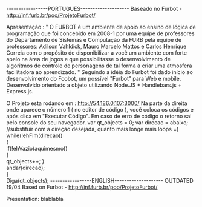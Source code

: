 ﻿-----------------PORTUGUES--------------------
Baseado no Furbot - http://inf.furb.br/poo/ProjetoFurbot/ 

Apresentação :
" O FURBOT é um ambiente de apoio ao ensino de lógica de programação que foi concebido em 2008-1 por uma equipe de professores do Departamento de Sistemas e Computação da FURB pela equipe de professores: Adilson Vahldick, Mauro Marcelo Mattos e Carlos Henrique Correia com o propósito de disponibilizar a você um ambiente com forte apelo na área de jogos e que possibilitasse o desenvolvimento de algoritmos de controle de personagens de tal forma a criar uma atmosfera facilitadora ao aprendizado.
"
Seguindo a idéia do Furbot foi dado início ao desenvolvimento do Foobot, um possível "Furbot" para Web e mobile.
Desenvolvido orientado a objeto utilizando Node.JS + Handlebars.js + Express.js.


O Projeto esta rodando em : http://54.186.0.107:3000/
Na parte da direita onde aparece o número 1 ( no editor de código ), você coloca os códigos e após clica em "Executar Código".
Em caso de erro de código o retorno sai pelo console do seu navegador. 
var qt_objects = 0;
var direcao = abaixo; //substituir com a direção desejada, quanto mais longe mais loops =)
<br>while(!ehFim(direcao))<br>
{<br>
   if(!ehVazio(aquimesmo))<br>
   {<br>
     qt_objects++;
   }<br>
   andar(direcao);<br>
}<br>
Diga(qt_objects);
-----------------ENGLISH-------------------- OUTDATED 19/04
Based on Furbot - http://inf.furb.br/poo/ProjetoFurbot/ 


Presentation:
blablabla

